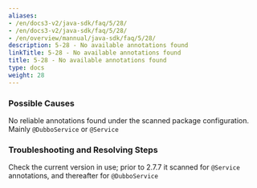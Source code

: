 ```yaml
---
aliases:
- /en/docs3-v2/java-sdk/faq/5/28/
- /en/docs3-v2/java-sdk/faq/5/28/
- /en/overview/mannual/java-sdk/faq/5/28/
description: 5-28 - No available annotations found
linkTitle: 5-28 - No available annotations found
title: 5-28 - No available annotations found
type: docs
weight: 28
---
```







### Possible Causes

No reliable annotations found under the scanned package configuration. Mainly `@DubboService` or `@Service`

### Troubleshooting and Resolving Steps

Check the current version in use; prior to 2.7.7 it scanned for `@Service` annotations, and thereafter for `@DubboService`

